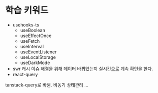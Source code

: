 # 학습 키워드

- usehooks-ts
  - useBoolean
  - useEffectOnce
  - useFetch
  - useInterval
  - useEventListener
  - useLocalStorage
  - useDarkMode
- swr
캐시 이슈 해결을 위해 데이터 바뀌었는지 실시간으로 계속 확인을 한다.
- react-query

tanstack-query로 바뀜. 비동기 상태관리 ...
